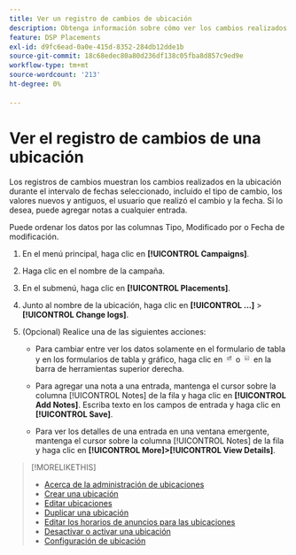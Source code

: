 ```yaml
---
title: Ver un registro de cambios de ubicación
description: Obtenga información sobre cómo ver los cambios realizados en la ubicación.
feature: DSP Placements
exl-id: d9fc6ead-0a0e-415d-8352-284db12dde1b
source-git-commit: 18c68edec80a80d236df138c05fba8d857c9ed9e
workflow-type: tm+mt
source-wordcount: '213'
ht-degree: 0%

---
```


# Ver el registro de cambios de una ubicación

Los registros de cambios muestran los cambios realizados en la ubicación durante el intervalo de fechas seleccionado, incluido el tipo de cambio, los valores nuevos y antiguos, el usuario que realizó el cambio y la fecha. Si lo desea, puede agregar notas a cualquier entrada.

Puede ordenar los datos por las columnas Tipo, Modificado por o Fecha de modificación.

1. En el menú principal, haga clic en **[!UICONTROL Campaigns]**.

1. Haga clic en el nombre de la campaña.

1. En el submenú, haga clic en **[!UICONTROL Placements]**.

1. Junto al nombre de la ubicación, haga clic en **[!UICONTROL ...]** > **[!UICONTROL Change logs]**.

1. (Opcional) Realice una de las siguientes acciones:

   * Para cambiar entre ver los datos solamente en el formulario de tabla y en los formularios de tabla y gráfico, haga clic en ![Tabla y vista de gráfico](/help/dsp/assets/table-plus-chart-view.png "Tabla y vista de gráfico") o ![Vista de tabla](/help/dsp/assets/table-view.png "Vista de tabla") en la barra de herramientas superior derecha.

   * Para agregar una nota a una entrada, mantenga el cursor sobre la columna [!UICONTROL Notes] de la fila y haga clic en **[!UICONTROL Add Notes]**. Escriba texto en los campos de entrada y haga clic en **[!UICONTROL Save]**.

   * Para ver los detalles de una entrada en una ventana emergente, mantenga el cursor sobre la columna [!UICONTROL Notes] de la fila y haga clic en **[!UICONTROL More]>[!UICONTROL View Details]**.


>[!MORELIKETHIS]
>
>* [Acerca de la administración de ubicaciones](placement-about.md)
>* [Crear una ubicación](placement-create.md)
>* [Editar ubicaciones](placement-edit.md)
>* [Duplicar una ubicación](placement-duplicate.md)
>* [Editar los horarios de anuncios para las ubicaciones](placement-edit-ad-schedule.md)
>* [Desactivar o activar una ubicación](placement-pause-activate.md)
>* [Configuración de ubicación](placement-settings.md)

